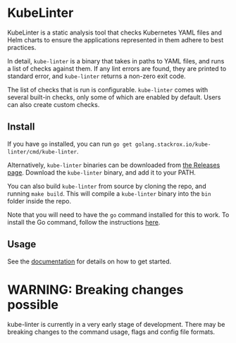 # KubeLinter

KubeLinter is a static analysis tool that checks Kubernetes YAML files and Helm charts
to ensure the applications represented in them adhere to best practices.

In detail, `kube-linter` is a binary that takes in paths to YAML files, and runs a list of checks
against them. If any lint errors are found, they are printed to standard error, and `kube-linter` returns a non-zero 
exit code.

The list of checks that is run is configurable. `kube-linter` comes with several built-in checks, only some of which
are enabled by default. Users can also create custom checks.

## Install

If you have `go` installed, you can run `go get golang.stackrox.io/kube-linter/cmd/kube-linter`.

Alternatively, `kube-linter` binaries can be downloaded from [the Releases page](https://github.com/stackrox/kube-linter/releases).
Download the `kube-linter` binary, and add it to your PATH.

You can also build `kube-linter` from source by cloning the repo, and running `make build`. This will compile a `kube-linter`
binary into the `bin` folder inside the repo.

Note that you will need to have the `go` command installed for this to work.
To install the Go command, follow the instructions [here](https://golang.org/doc/install).

## Usage

See the [documentation](./docs) for details on how to get started.

# WARNING: Breaking changes possible

kube-linter is currently in a very early stage of development. There may be breaking changes to the command usage, flags
and config file formats.